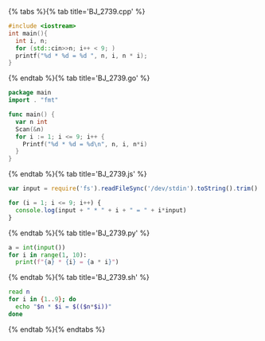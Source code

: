 {% tabs %}{% tab title='BJ_2739.cpp' %}

```cpp
#include <iostream>
int main(){
  int i, n;
  for (std::cin>>n; i++ < 9; )
  printf("%d * %d = %d ", n, i, n * i);
}
```

{% endtab %}{% tab title='BJ_2739.go' %}

```go
package main
import . "fmt"

func main() {
  var n int
  Scan(&n)
  for i := 1; i <= 9; i++ {
    Printf("%d * %d = %d\n", n, i, n*i)
  }
}
```

{% endtab %}{% tab title='BJ_2739.js' %}

```js
var input = require('fs').readFileSync('/dev/stdin').toString().trim()

for (i = 1; i <= 9; i++) {
  console.log(input + " * " + i + " = " + i*input)
}
```

{% endtab %}{% tab title='BJ_2739.py' %}

```py
a = int(input())
for i in range(1, 10):
  print(f"{a} * {i} = {a * i}")
```

{% endtab %}{% tab title='BJ_2739.sh' %}

```sh
read n
for i in {1..9}; do
  echo "$n * $i = $(($n*$i))"
done
```

{% endtab %}{% endtabs %}
